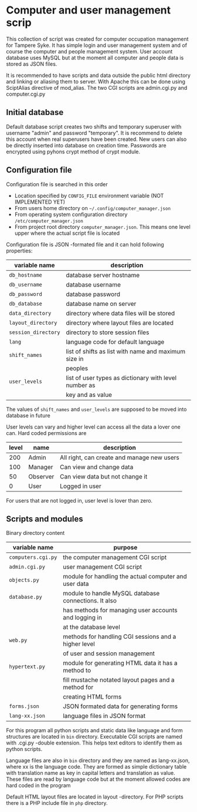 Computer and user management scrip
==================================

This collection of script was created for computer occupation management for
Tampere Syke. It has simple login and user management system and of course the
computer and people management system. User account database uses MySQL but at
the moment all computer and people data is stored as JSON files.

It is recommended to have scripts and data outside the public html directory
and linking or aliasing them to server. With Apache this can be done using
SciptAlias directive of mod_alias. The two CGI scripts are admin.cgi.py and
computer.cgi.py

Initial database
----------------

Default database script creates two shifts and temporary superuser with
username "admin" and password "temporary". It is recommend to delete this
account when real superusers have been created. New users can also be directly
inserted into database on creation time. Passwords are encrypted using pyhons
crypt method of crypt module.

Configuration file
------------------

Configuration file is searched in this order

* Location specified by `CONFIG_FILE` environment variable (NOT IMPLEMENTED YET)
* From users home directory on `~/.config/computer_manager.json`
* From operating system configuration directory `/etc/computer_manager.json`
* From project root directory `computer_manager.json`. This means one level
   upper where the actual script file is located

Configuration file is JSON -formated file and it can hold following properties:

| variable name       | description                                           |
|---------------------|-------------------------------------------------------|
| `db_hostname`       | database server hostname                              |
| `db_username`       | database username                                     |
| `db_password`       | database password                                     |
| `db_database`       | database name on server                               |
| `data_directory`    | directory where data files will be stored             |
| `layout_directory`  | directory where layout files are located              |
| `session_directory` | directory to store session files                      |
| `lang`              | language code for default language                    |
| `shift_names`       | list of shifts as list with name and maximum size in  |
|                     | peoples                                               |
| `user_levels`       | list of user types as dictionary with level number as |
|                     | key and  as value                                     |

The values of `shift_names` and `user_levels` are supposed to be moved into
database in future

User levels can vary and higher level can access all the data a lover one can.
Hard coded permissions are

| level | name     | description                                |
|-------|----------|--------------------------------------------|
| 200   | Admin    | All right, can create and manage new users |
| 100   | Manager  | Can view and change data                   |
| 50    | Observer | Can view data but not change it            |
| 0     | User     | Logged in user                             |

For users that are not logged in, user level is lover than zero.

Scripts and modules
-------------------

Binary directory content

| variable name      | purpose                                               |
|--------------------|-------------------------------------------------------|
| `computers.cgi.py` | the computer management CGI script                    |
| `admin.cgi.py`     | user management CGI script                            |
| `objects.py`       | module for handling the actual computer and user data |
| `database.py`      | module to handle MySQL database connections. It also  |
|                    | has methods for managing user accounts and logging in |
|                    | at the database level                                 |
| `web.py`           | methods for handling CGI sessions and a higher level  |
|                    | of user and session management                        |
| `hypertext.py`     | module for generating HTML data it has a method to    |
|                    | fill mustache notated layout pages and a method for   |
|                    | creating HTML forms                                   |
| `forms.json`       | JSON formated data for generating forms               |
| `lang-xx.json`     | language files in JSON format                         |

For this program all python scripts and static data like language and form
structures are located in `bin` directory. Executable CGI scripts are named
with .cgi.py -double extension. This helps text editors to identify them as
python scripts.

Language files are also in `bin` directory and they are named as lang-xx.json,
where xx is the language code. They are formed as simple dictionary table with
translation name as key in capital letters and translation as value. These
files are read by language code but at the moment allowed codes are hard coded
in the program

Default HTML layout files are located in layout -directory. For PHP scripts
there is a PHP include file in `php` directory.

